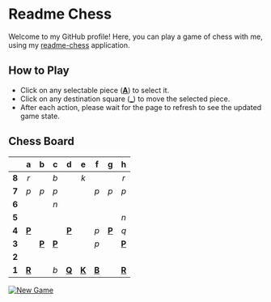# Readme Chess

Welcome to my GitHub profile! Here, you can play a game of chess with me, using my [readme-chess](https://github.com/grim-kalman/readme-chess) application.

## How to Play

- Click on any selectable piece ([**A**]()) to select it.
- Click on any destination square ([**_**]()) to move the selected piece.
- After each action, please wait for the page to refresh to see the updated game state.

## Chess Board
|     |  a  |  b  |  c  |  d  |  e  |  f  |  g  |  h  |
|:---:|:---:|:---:|:---:|:---:|:---:|:---:|:---:|:---:|
|  **8**  |  _r_  |     |  _b_  |     |  _k_  |     |     |  _r_  |
|  **7**  |  _p_  |  _p_  |  _p_  |     |     |  _p_  |  _p_  |  _p_  |
|  **6**  |     |     |  _n_  |     |     |     |     |     |
|  **5**  |     |     |     |     |     |     |     |  _n_  |
|  **4**  |  [**P**](https://github.com/grim-kalman)  |     |     |  [**P**](https://github.com/grim-kalman)  |     |  _p_  |  [**P**](https://github.com/grim-kalman)  |  _q_  |
|  **3**  |     |  [**P**](https://github.com/grim-kalman)  |  [**P**](https://github.com/grim-kalman)  |     |     |  _p_  |     |  [**P**](https://github.com/grim-kalman)  |
|  **2**  |     |     |     |     |     |     |     |     |
|  **1**  |  [**R**](https://github.com/grim-kalman)  |     |  _b_  |  [**Q**](https://github.com/grim-kalman)  |  [**K**](https://github.com/grim-kalman)  |  [**B**](https://github.com/grim-kalman)  |     |  [**R**](https://github.com/grim-kalman)  |

[![New Game](https://img.shields.io/badge/New_Game-4CAF50)](https://readmechess.azurewebsites.net/new)